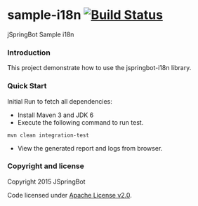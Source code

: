 sample-i18n [![Build Status](https://travis-ci.org/jspringbot/sample-i18n.svg?branch=master)](https://travis-ci.org/jspringbot/sample-i18n)
====
jSpringBot Sample i18n


### Introduction

This project demonstrate how to use the jspringbot-i18n library.

### Quick Start

Initial Run to fetch all dependencies:

- Install Maven 3 and JDK 6
- Execute the following command to run test. 
```
mvn clean integration-test
```
- View the generated report and logs from browser.

### Copyright and license

Copyright 2015 JSpringBot

Code licensed under [Apache License v2.0](http://www.apache.org/licenses/LICENSE-2.0).
